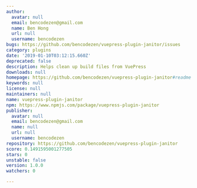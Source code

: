 ```yaml
---
author:
  avatar: null
  email: bencodezen@gmail.com
  name: Ben Hong
  url: null
  username: bencodezen
bugs: https://github.com/bencodezen/vuepress-plugin-janitor/issues
category: plugins
date: '2019-01-10T03:12:15.660Z'
deprecated: false
description: Helps clean up build files from VuePress
downloads: null
homepage: https://github.com/bencodezen/vuepress-plugin-janitor#readme
keywords: null
license: null
maintainers: null
name: vuepress-plugin-janitor
npm: https://www.npmjs.com/package/vuepress-plugin-janitor
publisher:
  avatar: null
  email: bencodezen@gmail.com
  name: null
  url: null
  username: bencodezen
repository: https://github.com/bencodezen/vuepress-plugin-janitor
score: 0.1491595001277505
stars: 0
unstable: false
version: 1.0.0
watchers: 0

---
```


